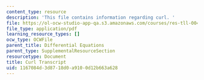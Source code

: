 ```yaml
---
content_type: resource
description: 'This file contains information regarding curl. '
file: https://ol-ocw-studio-app-qa.s3.amazonaws.com/courses/res-tll-004-stem-concept-videos-fall-2013/1167084d3d8718d0a9100d12b663a628_MITRES_TLL-004F13_Curl.pdf
file_type: application/pdf
learning_resource_types: []
ocw_type: OCWFile
parent_title: Differential Equations
parent_type: SupplementalResourceSection
resourcetype: Document
title: Curl Transcript
uid: 1167084d-3d87-18d0-a910-0d12b663a628
---
```

